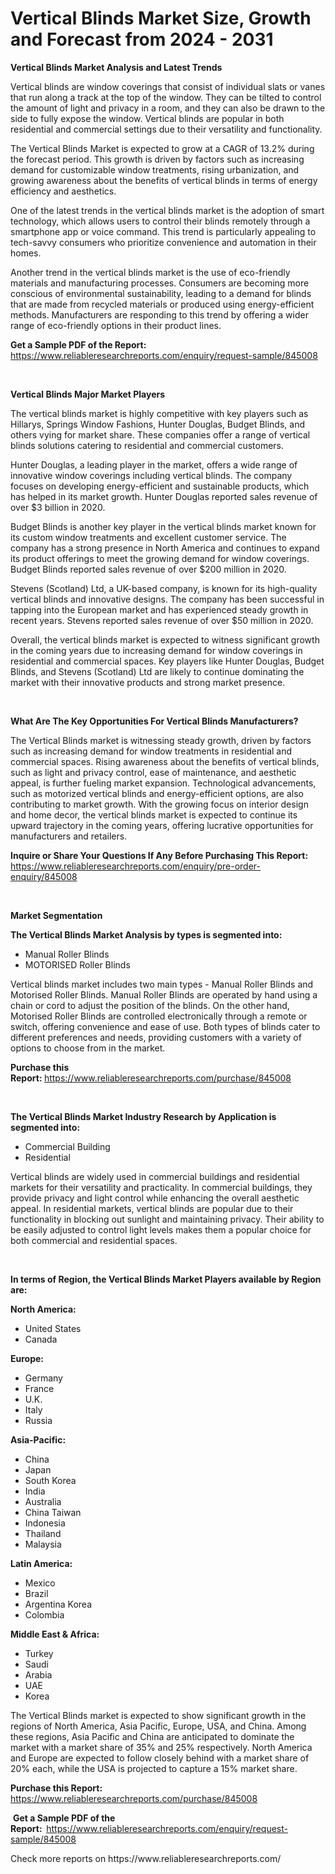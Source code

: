 <p><h1>Vertical Blinds Market Size, Growth and Forecast from 2024 - 2031</h1></p><p><strong>Vertical Blinds Market Analysis and Latest Trends</strong></p>
<p><p>Vertical blinds are window coverings that consist of individual slats or vanes that run along a track at the top of the window. They can be tilted to control the amount of light and privacy in a room, and they can also be drawn to the side to fully expose the window. Vertical blinds are popular in both residential and commercial settings due to their versatility and functionality.</p><p>The Vertical Blinds Market is expected to grow at a CAGR of 13.2% during the forecast period. This growth is driven by factors such as increasing demand for customizable window treatments, rising urbanization, and growing awareness about the benefits of vertical blinds in terms of energy efficiency and aesthetics.</p><p>One of the latest trends in the vertical blinds market is the adoption of smart technology, which allows users to control their blinds remotely through a smartphone app or voice command. This trend is particularly appealing to tech-savvy consumers who prioritize convenience and automation in their homes.</p><p>Another trend in the vertical blinds market is the use of eco-friendly materials and manufacturing processes. Consumers are becoming more conscious of environmental sustainability, leading to a demand for blinds that are made from recycled materials or produced using energy-efficient methods. Manufacturers are responding to this trend by offering a wider range of eco-friendly options in their product lines.</p></p>
<p><strong>Get a Sample PDF of the Report:&nbsp;</strong> <a href="https://www.reliableresearchreports.com/enquiry/request-sample/845008">https://www.reliableresearchreports.com/enquiry/request-sample/845008</a></p>
<p>&nbsp;</p>
<p><strong>Vertical Blinds Major Market Players</strong></p>
<p><p>The vertical blinds market is highly competitive with key players such as Hillarys, Springs Window Fashions, Hunter Douglas, Budget Blinds, and others vying for market share. These companies offer a range of vertical blinds solutions catering to residential and commercial customers.</p><p>Hunter Douglas, a leading player in the market, offers a wide range of innovative window coverings including vertical blinds. The company focuses on developing energy-efficient and sustainable products, which has helped in its market growth. Hunter Douglas reported sales revenue of over $3 billion in 2020.</p><p>Budget Blinds is another key player in the vertical blinds market known for its custom window treatments and excellent customer service. The company has a strong presence in North America and continues to expand its product offerings to meet the growing demand for window coverings. Budget Blinds reported sales revenue of over $200 million in 2020.</p><p>Stevens (Scotland) Ltd, a UK-based company, is known for its high-quality vertical blinds and innovative designs. The company has been successful in tapping into the European market and has experienced steady growth in recent years. Stevens reported sales revenue of over $50 million in 2020.</p><p>Overall, the vertical blinds market is expected to witness significant growth in the coming years due to increasing demand for window coverings in residential and commercial spaces. Key players like Hunter Douglas, Budget Blinds, and Stevens (Scotland) Ltd are likely to continue dominating the market with their innovative products and strong market presence.</p></p>
<p>&nbsp;</p>
<p><strong>What Are The Key Opportunities For Vertical Blinds Manufacturers?</strong></p>
<p><p>The Vertical Blinds market is witnessing steady growth, driven by factors such as increasing demand for window treatments in residential and commercial spaces. Rising awareness about the benefits of vertical blinds, such as light and privacy control, ease of maintenance, and aesthetic appeal, is further fueling market expansion. Technological advancements, such as motorized vertical blinds and energy-efficient options, are also contributing to market growth. With the growing focus on interior design and home decor, the vertical blinds market is expected to continue its upward trajectory in the coming years, offering lucrative opportunities for manufacturers and retailers.</p></p>
<p><strong>Inquire or Share Your Questions If Any Before Purchasing This Report:</strong> <a href="https://www.reliableresearchreports.com/enquiry/pre-order-enquiry/845008">https://www.reliableresearchreports.com/enquiry/pre-order-enquiry/845008</a></p>
<p>&nbsp;</p>
<p><strong>Market Segmentation</strong></p>
<p><strong>The Vertical Blinds Market Analysis by types is segmented into:</strong></p>
<p><ul><li>Manual Roller Blinds</li><li>MOTORISED Roller Blinds</li></ul></p>
<p><p>Vertical blinds market includes two main types - Manual Roller Blinds and Motorised Roller Blinds. Manual Roller Blinds are operated by hand using a chain or cord to adjust the position of the blinds. On the other hand, Motorised Roller Blinds are controlled electronically through a remote or switch, offering convenience and ease of use. Both types of blinds cater to different preferences and needs, providing customers with a variety of options to choose from in the market.</p></p>
<p><strong>Purchase this Report:&nbsp;</strong><a href="https://www.reliableresearchreports.com/purchase/845008">https://www.reliableresearchreports.com/purchase/845008</a></p>
<p>&nbsp;</p>
<p><strong>The Vertical Blinds Market Industry Research by Application is segmented into:</strong></p>
<p><ul><li>Commercial Building</li><li>Residential</li></ul></p>
<p><p>Vertical blinds are widely used in commercial buildings and residential markets for their versatility and practicality. In commercial buildings, they provide privacy and light control while enhancing the overall aesthetic appeal. In residential markets, vertical blinds are popular due to their functionality in blocking out sunlight and maintaining privacy. Their ability to be easily adjusted to control light levels makes them a popular choice for both commercial and residential spaces.</p></p>
<p>&nbsp;</p>
<p><strong>In terms of Region, the Vertical Blinds Market Players available by Region are:</strong></p>
<p>
    <p> <strong> North America: </strong>
        <ul>
            <li>United States</li>
            <li>Canada</li>
        </ul>
        </p> 
    <p> <strong> Europe: </strong>
        <ul>
            <li>Germany</li>
            <li>France</li>
            <li>U.K.</li>
            <li>Italy</li>
            <li>Russia</li>
        </ul>
        </p> 
    <p> <strong> Asia-Pacific: </strong>
        <ul>
            <li>China</li>
            <li>Japan</li>
            <li>South Korea</li>
            <li>India</li>
            <li>Australia</li>
            <li>China Taiwan</li>
            <li>Indonesia</li>
            <li>Thailand</li>
            <li>Malaysia</li>
        </ul>
        </p> 
    <p> <strong> Latin America: </strong>
        <ul>
            <li>Mexico</li>
            <li>Brazil</li>
            <li>Argentina Korea</li>
            <li>Colombia</li>
        </ul>
        </p> 
    <p> <strong> Middle East & Africa: </strong>
        <ul>
            <li>Turkey</li>
            <li>Saudi</li>
            <li>Arabia</li>
            <li>UAE</li>
            <li>Korea</li>
        </ul>
    </p>
    </p>
<p><p>The Vertical Blinds market is expected to show significant growth in the regions of North America, Asia Pacific, Europe, USA, and China. Among these regions, Asia Pacific and China are anticipated to dominate the market with a market share of 35% and 25% respectively. North America and Europe are expected to follow closely behind with a market share of 20% each, while the USA is projected to capture a 15% market share.</p></p>
<p><strong>Purchase this Report: </strong><a href="https://www.reliableresearchreports.com/purchase/845008">https://www.reliableresearchreports.com/purchase/845008</a></p>
<p>&nbsp;<strong>Get a Sample PDF of the Report:&nbsp;&nbsp;</strong><a href="https://www.reliableresearchreports.com/enquiry/request-sample/845008">https://www.reliableresearchreports.com/enquiry/request-sample/845008</a></p>
<p><strong></strong></p>
<p>Check more reports on https://www.reliableresearchreports.com/</p>